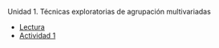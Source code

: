 Unidad 1. Técnicas exploratorias de agrupación multivariadas
  - [Lectura](Unidad1/EDAMultivariada.pdf)
  - [Actividad 1](Unidad1/Actividad1.pdf)
